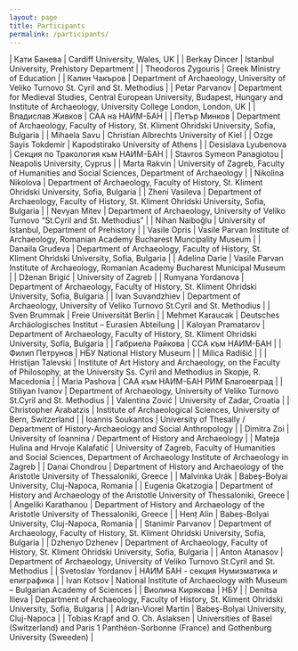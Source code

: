 ```yaml
---
layout: page
title: Participants
permalink: /participants/
---
```

| Кати Банева | Cardiff University, Wales, UK |
| Berkay Dincer | Istanbul University, Prehistory Department |
| Theodoros Zygouris | Greek Ministry of Education |
| Калин Чакъров | Department of Archaeology, University of Veliko Turnovo St. Cyril and St. Methodius |
| Petar Parvanov | Department for Medieval Studies, Central European University, Budapest, Hungary and Institute of Archaeology, University College London, London, UK |
| Владислав Живков | САА на НАИМ-БАН |
| Петър Минков | Department of Archaeology, Faculty of History, St. Kliment Ohridski University, Sofia, Bulgaria |
| Mihaela Savu | Christian Albrechts University of Kiel |
| Ozge Sayis Tokdemir | Kapodstirako University of Athens |
| Desislava Lyubenova | Секция по Тракология към НАИМ-БАН |
| Stavros Symeon Panagiotou | Neapolis University, Cyprus |
| Marta Rakvin | University of Zagreb, Faculty of Humanities and Social Sciences, Department of Archaeology |
| Nikolina Nikolova  | Department of Archaeology, Faculty of History, St. Kliment Ohridski University, Sofia, Bulgaria |
| Zheni Vasileva | Department of Archaeology, Faculty of History, St. Kliment Ohridski University, Sofia, Bulgaria |
| Nevyan Mitev | Department of Archaeology, University of Veliko Turnovo “St.Cyril and St. Methodius” |
| Nihan Naiboğlu | University of Istanbul, Department of Prehistory |
| Vasile Opris | Vasile Parvan Institute of Archaeology, Romanian Academy Bucharest Muncipality Museum |
| Danaila Grudeva | Department of Archaeology, Faculty of History, St. Kliment Ohridski University, Sofia, Bulgaria |
| Adelina Darie | Vasile Parvan Institute of Archaeology, Romanian Academy Bucharest Municipal Museum |
| Dženan Brigić | University of Zagreb |
| Rumyana Yordanova | Department of Archaeology, Faculty of History, St. Kliment Ohridski University, Sofia, Bulgaria |
| Ivan Suvandzhiev | Department of Archaeology, University of Veliko Turnovo St.Cyril and St. Methodius |
| Sven Brummak | Freie Universität Berlin |
| Mehmet Karaucak | Deutsches Archäologisches Institut – Eurasien Abteilung |
| Kaloyan Pramatarov | Department of Archaeology, Faculty of History, St. Kliment Ohridski University, Sofia, Bulgaria |
| Габриела Райкова | ССА към НАИМ-БАН |
| Филип Петрунов | НБУ National History Museum |
| Milica Radišić |  |
| Hristijan Talevski | Institute of Art History and Archaeology, on the Faculty of Philosophy, at the University Ss. Cyril and Methodius in Skopje, R. Macedonia |
| Maria Pashova | САА към НАИМ-БАН РИМ Благоевград |
| Stiliyan Ivanov | Department of Archaeology, University of Veliko Turnovo St.Cyril and St. Methodius |
| Valentina Zović | University of Zadar, Croatia |
| Christopher Arabatzis | Institute of Archaeological Sciences, University of Bern, Switzerland |
| Ioannis Soukantos | University of Thesally / Department of History-Archaeology and Social Anthropology |
| Dimitra Zoi | University of Ioannina / Department of History and Archaeology |
| Mateja Hulina and Hrvoje Kalafatić | University of Zagreb, Faculty of Humanities and Social Sciences, Department of Archaeology Institute of Archaeology in Zagreb |
| Danai Chondrou | Department of History and Archaeology of the Aristotle University of Thessaloniki, Greece |
| Malvinka Urák | Babeș-Bolyai University, Cluj-Napoca, Romania |
| Eugenia Gkatzogia | Department of History and Archaeology of the Aristotle University of Thessaloniki, Greece |
| Angeliki Karathanou | Department of History and Archaeology of the Aristotle University of Thessaloniki, Greece |
| Henț Alin | Babeș-Bolyai University, Cluj-Napoca, Romania |
| Stanimir Parvanov | Department of Archaeology, Faculty of History, St. Kliment Ohridski University, Sofia, Bulgaria |
| Dzhenyo Dzhenev | Department of Archaeology, Faculty of History, St. Kliment Ohridski University, Sofia, Bulgaria |
| Anton Atanasov | Department of Archaeology, University of Veliko Turnovo St.Cyril and St. Methodius |
| Svetoslav Yordanov | НАИМ БАН - секция Нумизматика и епиграфика |
| Ivan Kotsov | National Institute of Archaeology with Museum – Bulgarian Academy of Sciences |
| Виолина Кирякова | НБУ |
| Denitsa Ilieva | Department of Archaeology, Faculty of History, St. Kliment Ohridski University, Sofia, Bulgaria |
| Adrian-Viorel Martin | Babeş-Bolyai University, Cluj-Napoca |
| Tobias Krapf and O. Ch. Aslaksen | Universities of Basel (Switzerland) and Paris 1 Panthéon-Sorbonne (France) and Gothenburg University (Sweeden) |